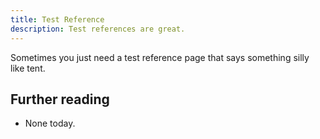```yaml
---
title: Test Reference
description: Test references are great.
---
```


Sometimes you just need a test reference page that says something silly like tent.

## Further reading

- None today.
